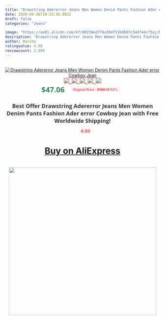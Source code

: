 ```yaml
---
title: "Drawstring Adererror Jeans Men Women Denim Pants Fashion Ader error Cowboy Jean"
date: 2020-09-28T10:33:36.892Z
draft: false
categories: "Jeans"

image: "https://ae01.alicdn.com/kf/H0239ed7f0a304f51b8687c54df44cf5aj/Drawstring-Adererror-Jeans-Men-Women-Denim-Pants-Fashion-Ader-error-Cowboy-Jean.jpg"
description: "Drawstring Adererror Jeans Men Women Denim Pants Fashion Ader error Cowboy Jean"
author: Marsha
ratingvalue: 4.60
reviewcount: 2.999
---
```

<br>
<div style="text-align: center;">
<a href="https://s.click.aliexpress.com/e/_A8nWVf" target="_blank" rel="nofollow noopener noreferrer"><img alt="Drawstring Adererror Jeans Men Women Denim Pants Fashion Ader error Cowboy Jean" class="magnifier-image" src="https://ae01.alicdn.com/kf/H0239ed7f0a304f51b8687c54df44cf5aj/Drawstring-Adererror-Jeans-Men-Women-Denim-Pants-Fashion-Ader-error-Cowboy-Jean.jpg_640x640.jpg">
<br>
<img style="border:1px solid salmon" src="https://ae01.alicdn.com/kf/H0239ed7f0a304f51b8687c54df44cf5aj/Drawstring-Adererror-Jeans-Men-Women-Denim-Pants-Fashion-Ader-error-Cowboy-Jean.jpg_120x120.jpg">&nbsp;&nbsp;<img style="border:1px solid salmon" src="https://ae01.alicdn.com/kf/H27d78f06a63e4900a85270ff39e0141a7/Drawstring-Adererror-Jeans-Men-Women-Denim-Pants-Fashion-Ader-error-Cowboy-Jean.jpg_120x120.jpg">&nbsp;&nbsp;<img style="border:1px solid salmon" src="https://ae01.alicdn.com/kf/H3c4e5969c3eb4111a762049a8b4324aax/Drawstring-Adererror-Jeans-Men-Women-Denim-Pants-Fashion-Ader-error-Cowboy-Jean.jpg_120x120.jpg">&nbsp;&nbsp;<img style="border:1px solid salmon" src="https://ae01.alicdn.com/kf/Hd2bb5befdca74204bc54e6ed6791b112J/Drawstring-Adererror-Jeans-Men-Women-Denim-Pants-Fashion-Ader-error-Cowboy-Jean.jpg_120x120.jpg">&nbsp;&nbsp;<img style="border:1px solid salmon" src="https://ae01.alicdn.com/kf/Hfa9a791c42d64ef0ba35b10ac41e5cabO/Drawstring-Adererror-Jeans-Men-Women-Denim-Pants-Fashion-Ader-error-Cowboy-Jean.jpg_120x120.jpg"></a></div><br0>
<div style="text-align: center;"><span style="background-color: white; border: 0px; box-sizing: border-box; color: seagreen; display: inline-block; font-family: &quot;open sans&quot; , &quot;arial&quot; , &quot;helvetica&quot; , sans-serif , &quot;heiti&quot;; font-size: 24px; font-stretch: inherit; font-weight: 700; line-height: inherit; margin: 0px 10px 0px 0px; padding: 0px; vertical-align: middle;">$47.06 </span>
<span style="background: rgb(255 , 241 , 241); border-radius: 3px; border: 0px; box-sizing: border-box; color: #ff4747; display: inline-block; font-family: inherit; font-size: 12px; font-stretch: inherit; font-style: inherit; font-variant: inherit; font-weight: 600; line-height: inherit; margin: 0px; padding: 2px 5px; transform: scale(0.9); vertical-align: middle;">Original Price : <b style="text-decoration: line-through;">$100.13 </b> 53%&nbsp;&nbsp;</span></div>
<h1 style="color: #333333; display: inline-block; font-family: &quot;open sans&quot; , &quot;arial&quot; , &quot;helvetica&quot; , sans-serif , &quot;heiti&quot;; font-size: 18px; font-stretch: inherit; font-weight: 700; text-align: center;">Best Offer Drawstring Adererror Jeans Men Women Denim Pants Fashion Ader error Cowboy Jean with Free Worldwide Shipping!</h1>
<div style="color: #ff4747; text-align: center;">
<img src="https://4.bp.blogspot.com/-M0ZcTcb-5uY/XleCXlxnR4I/AAAAAAAAAEc/OrjgMkXV1oMQFaCRZj5HQwOCBcu3w1FegCPcBGAYYCw/s1600/star.png" style="height: 15px;">&nbsp;<b>4.60</b></div>
<div class="button_cont" align="center"><a class="buynow_a" href="https://s.click.aliexpress.com/e/_A8nWVf" target="_blank" rel="nofollow noopener noreferrer"><H1>Buy on AliExpress</H1></a></div><br>
<div class="separator" style="clear: both; text-align: center;">
<img src="https://lh3.googleusercontent.com/-pTy5HemUv9M/XlePHvY0dAI/AAAAAAAAAE4/0nX5iRUoIWY8eMW9Dpxeirr157OZliDIgCLcBGAsYHQ/s1600/badge.gif" width="480">
</div>
